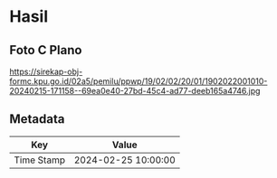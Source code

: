 # Hasil

## Foto C Plano

https://sirekap-obj-formc.kpu.go.id/02a5/pemilu/ppwp/19/02/02/20/01/1902022001010-20240215-171158--69ea0e40-27bd-45c4-ad77-deeb165a4746.jpg


## Metadata

| Key        | Value               |
| ---------- | ------------------- |
| Time Stamp | 2024-02-25 10:00:00 |



